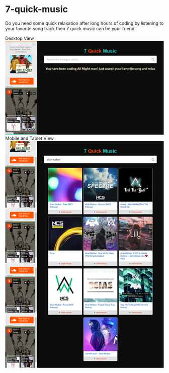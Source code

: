 # 7-quick-music
Do you need some quick relaxation after long hours of coding by listening to your favorite song track then 7 quick music can be your friend 


Desktop View   ![Preview of tablet-mode](homepage.png)
Mobile and Tablet View ![Preview of tablet-mode](preview.png)
